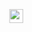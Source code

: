 <img src="[https://media.giphy.com/media/hvRJCLFzcasrR4ia7z/giphy.gif](https://www.google.com/url?sa=i&url=https%3A%2F%2Ftenor.com%2Fview%2Fminion-bienvenue-gif-10479416&psig=AOvVaw2NGyZ5a3y-9BWsa1QLLbTq&ust=1668783932394000&source=images&cd=vfe&ved=0CA0QjRxqFwoTCICd7s6-tfsCFQAAAAAdAAAAABAD)" width="25px">
